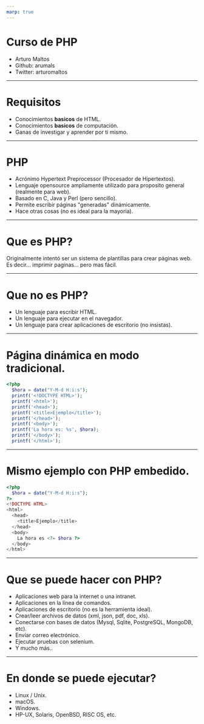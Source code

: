 ```yaml
---
marp: true
---
```


# Curso de PHP
- Arturo Maltos
- Github: arumals
- Twitter: arturomaltos

---
<!-- page_number: true -->

# Requisitos
- Conocimientos **basicos** de HTML.
- Conocimientos **basicos** de computación.
- Ganas de investigar y aprender por ti mismo.

---
<!-- page_number: true -->

# PHP
- Acrónimo Hypertext Preprocessor (Procesador de Hipertextos).
- Lenguaje opensource ampliamente utilizado para proposito general (realmente para web).
- Basado en C, Java y Perl (pero sencillo).
- Permite escribir páginas "generadas" dinámicamente.
- Hace otras cosas (no es ideal para la mayoría).

---
<!-- page_number: true -->

# Que es PHP?

Originalmente intentó ser un sistema de plantillas para crear páginas web. Es decir... imprimir paginas... pero mas fácil.

---
<!-- page_number: true -->

# Que no es PHP?

- Un lenguaje para escribir HTML.
- Un lenguaje para ejecutar en el navegador.
- Un lenguaje para crear aplicaciones de escritorio (no insistas).

---
<!-- page_number: true -->

# Página dinámica en modo tradicional.

```php
<?php
  $hora = date("Y-M-d H:i:s");
  printf('<!DOCTYPE HTML>');
  printf('<html>');
  printf('<head>');
  printf('<title>Ejemplo</title>');
  printf('</head>');
  printf('<body>');
  printf('La hora es: %s', $hora);
  printf('</body>');
  printf('</html>');
```

---
<!-- page_number: true -->
# Mismo ejemplo con PHP embedido.

```php
<?php
  $hora = date("Y-M-d H:i:s");
?>
<!DOCTYPE HTML>
<html>
  <head>
    <title>Ejemplo</title>
  </head>
  <body>
    La hora es <?= $hora ?>
  </body>
</html>
```

---
<!-- page_number: true -->
# Que se puede hacer con PHP?

- Aplicaciones web para la internet o una intranet.
- Aplicaciones en la línea de comandos.
- Aplicaciones de escritorio (no es la herramienta ideal).
- Crear/leer archivos de datos (xml, json, pdf, doc, xls).
- Conectarse con bases de datos (Mysql, Sqlite, PostgreSQL, MongoDB, etc).
- Enviar correo electrónico.
- Ejecutar pruebas con selenium.
- Y mucho más..

---
<!-- page_number: true -->
# En donde se puede ejecutar?

- Linux / Unix.
- macOS.
- Windows.
- HP-UX, Solaris, OpenBSD, RISC OS, etc.

